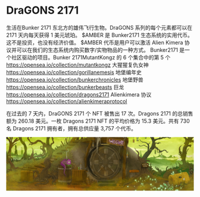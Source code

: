 # DraGONS 2171

生活在Bunker 2171 东北方的雄伟飞行生物。DraGONS 系列的每个元素都可以在 2171 天内每天获得 1 美元琥珀。 $AMBER 是 Bunker2171 生态系统的实用代币。 这不是投资，也没有经济价值。 $AMBER 代币是用户可以激活 Alien Kimera 协议并可以在我们的生态系统内购买数字/实物物品的一种方式。 Bunker2171 是一个社区驱动的项目。Bunker 2171MutantKongz 的 6 个集合中的第 5 个 https://opensea.io/collection/mutantkongz
大猩猩复仇女神 https://opensea.io/collection/gorillanemesis
地堡编年史 https://opensea.io/collection/bunkerchronicles
地堡野兽 https://opensea.io/collection/bunkerbeasts
巨龙 https://opensea.io/collection/dragons2171
Alienkimera 协议 https://opensea.io/collection/alienkimeraprotocol

在过去的 7 天内，DraGONS 2171 个 NFT 被售出 17 次。Dragons 2171 的总销售额为 260.18 美元。一枚 Dragons 2171 NFT 的平均价格为 15.3 美元。共有 730 名 Dragons 2171 拥有者，拥有总供应量 3,757 个代币。

![NFT](unnamed.png)


